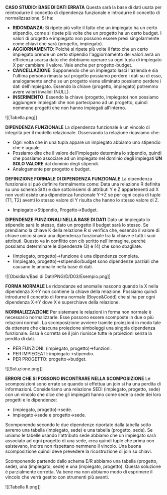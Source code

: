 **CASO STUDIO: BASE DI DATI ERRATA**
Questa sarà la base di dati usata per reintrodurre il concetto di dipendenza funzionale e introdurre il concetto di normalizzazione. Si ha:
- **RIDONDANZA**: Si ripete più volte il fatto che un impiegato ha un certo stipendio, come si ripete più volte che un progetto ha un certo budget. I valori di progetto e impiegato non possono essere presi singolarmente come chiavi che sarà (progetto, impiegato).
- **AGGIORNAMENTO**: Poichè si ripete più volte il fatto che un certo impiegato prende un certo stipendio l'aggiornamento dei valori avrà un efficienza scarsa dato che dobbiamo operare su ogni tupla di impiegato X per cambiare il valore. Vale anche per progetto-budget.
- **CANCELLAZIONE**: Supponendo che un impiegato lasci l'azienda e sia l'ultima persona rimasta sul progetto possiamo perdere i dati su di esso, analogamente anche se un progetto viene eliminato possiamo perdere i dati dell'impiegato. Essendo la chiave (progetto, impiegato) potremmo avere valori invalidi (NULL).
- **INSERIMENTO**: Essendo la chiave (progetto, impiegato) non possiamo aggiungere impiegati che non partecipano ad un progetto, quindi nemmeno progetti che non hanno impiegati all'interno.

![[Tabella.png]]

**DIPENDENZA FUNZIONALE**
La dipendenza funzionale è un vincolo di integrità per il modello relazionale. Osservando la relazione ricaviamo che:
- Ogni volta che in una tupla appare un impiegato abbiamo uno stipendio che è uguale.
- Possiamo dire che il valore dell'impiegato determina lo stipendio, quindi che possiamo associare ad un impiegato nel dominio degli impiegati **UN SOLO VALORE** dal dominio degli stipendi.
- Analogamente per progetto e budget.

**DEFINIZIONE FORMALE DI DIPENDENZA FUNZIONALE**
La dipendenza funzionale si può definire formalmente come:
Data una relazione R definita su uno schema S(X) e due sottoinsiemi di attributi Y e Z appartenenti ad X non vuoti esiste una dipendenza funzionale Y->Z se per ogni copia di tuple (T1, T2) aventi lo stesso valore di Y risulta che hanno lo stesso valore di Z.
- Impiegato->Stipendio, Progetto->Budget.

**DIPENDENZE FUNZIONALI NELLA BASE DI DATI**
Dato un impiegato lo stipendio sarà lo stesso, dato un progetto il budget sarà lo stesso. Se prendiamo la chiave K della relazione R si verifica che, essendo il valore di chiave unico si avrà una dipendenza funzionale tra la chiave e tutti i suoi attributi. Questo va in conflitto con ciò scritto nell'immagine, perchè possiamo determinare le dipendenze (3) e (4) che sono sbagliate.
- (Impiegato, progetto)->funzione è una dipendenza completa.
- (Impiegato, progetto)->stipendio/budget sono dipendenze parziali che causano le anomalie nella base di dati.

![[Obsidian/Basi di Dati/PNG/D/D03/Esempio.png]]

**FORMA NORMALE**
Le ridondanze ed anomalie nascono quando la X nella dipendenza X->Y non contiene la chiave della relazione. Possiamo quindi introdurre il concetto di forma normale (Boyce&Codd) che si ha per ogni dipendenza X->Y dove X è superchiave della relazione.

**NORMALIZZAZIONE**
Per sistemare le relazioni in forma non normale è necessario normalizzarle. Esse possono essere scomposte in due o più relazioni normali. La scomposizione avviene tramite proiezioni in modo tale da ottenere che ciascuna proiezione simboleggi una singola dipendenza funzionale. Essa è corretta se il join riunisce tutte le proiezioni senza la perdita di dati.
- PER FUNZIONI: (impiegato, progetto)->funzioni.
- PER IMPIEGEATI: impiegato->stipendio.
- PER PROGETTO: progetto->budget.

![[Soluzione.png]]

**ERRORI CHE SI POSSONO INCONTRARE NELLA SCOMPOSIZIONE**
Le scomposizioni sono errate se quando si effettua un join si ha una perdita di informazioni.
Consideriamo una relazione SEDI (impiegato, progetto, sede) con un vincolo che dice che gli impiegati hanno come sede la sede dei loro progetti e le dipendenze:
- (impiegato, progetto)->sede.
- impiegato->sede e progetto->sede.

Scomponendo secondo le due dipendenze riportate dalla tabella sotto avremo una tabella (impiegato, sede) e una tabella (progetto, sede). Se uniamo le tabelle usando l'attributo sede abbiamo che un impiegato sarà associato ad ogni progetto di una sede, crea quindi tuple che
prima non esistevano, inoltre non rispettano nemmeno il vincolo. Una buona scomposizione quindi deve prevedere la ricostruzione di join su chiavi.

Scomponendo partendo dallo schema E/R abbiamo una tabella (progetto, sede), una (impiegato, sede) e una (impiegato, progetto). Questa soluzione è parzialmente corretta. Va bene ma non abbiamo modo di esprimere il vincolo che verrà gestito con strumenti più avanti.

![[Tabella II.png]]
